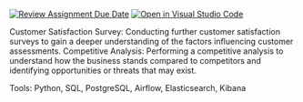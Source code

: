 [![Review Assignment Due Date](https://classroom.github.com/assets/deadline-readme-button-24ddc0f5d75046c5622901739e7c5dd533143b0c8e959d652212380cedb1ea36.svg)](https://classroom.github.com/a/7nZ0Y5EE)
[![Open in Visual Studio Code](https://classroom.github.com/assets/open-in-vscode-718a45dd9cf7e7f842a935f5ebbe5719a5e09af4491e668f4dbf3b35d5cca122.svg)](https://classroom.github.com/online_ide?assignment_repo_id=13286974&assignment_repo_type=AssignmentRepo)


Customer Satisfaction Survey: Conducting further customer satisfaction surveys to gain a deeper understanding of the factors influencing customer assessments.
Competitive Analysis: Performing a competitive analysis to understand how the business stands compared to competitors and identifying opportunities or threats that may exist.

Tools: Python, SQL, PostgreSQL, Airflow, Elasticsearch, Kibana
